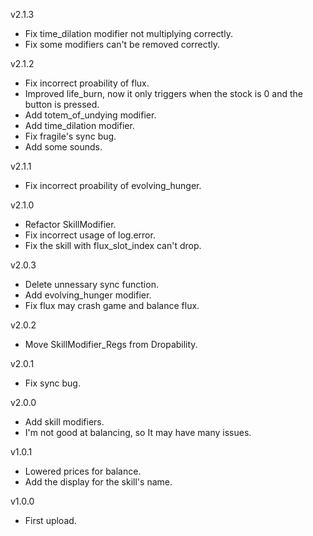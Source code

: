 v2.1.3
* Fix time_dilation modifier not multiplying correctly.
* Fix some modifiers can't be removed correctly.

v2.1.2
* Fix incorrect proability of flux.
* Improved life_burn, now it only triggers when the stock is 0 and the button is pressed.
* Add totem_of_undying modifier.
* Add time_dilation modifier.
* Fix fragile's sync bug.
* Add some sounds.

v2.1.1
* Fix incorrect proability of evolving_hunger.

v2.1.0
* Refactor SkillModifier.
* Fix incorrect usage of log.error.
* Fix the skill with flux_slot_index can't drop.

v2.0.3
* Delete unnessary sync function.
* Add evolving_hunger modifier.
* Fix flux may crash game and balance flux.

v2.0.2
* Move SkillModifier_Regs from Dropability.

v2.0.1
* Fix sync bug.

v2.0.0
* Add skill modifiers.
* I'm not good at balancing, so It may have many issues.

v1.0.1
* Lowered prices for balance.
* Add the display for the skill's name.

v1.0.0
* First upload.